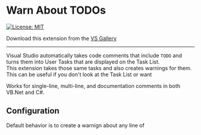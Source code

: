 # Warn About TODOs

[![License: MIT](https://img.shields.io/badge/License-MIT-green.svg)](LICENSE)

Download this extension from the [VS Gallery](https://visualstudiogallery.msdn.microsoft.com/[GuidFromGallery])

---------------------------------------

Visual Studio automatically takes code comments that include `TODO` and turns them into User Tasks that are displayed on the Task List.  
This extension takes those same tasks and also creates warnings for them.  
This can be useful if you don't look at the Task List or want 

Works for single-line, multi-line, and documentation comments in both VB.Net and C#.

## Configuration

Default behavior is to create a warnign about any line of 



